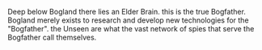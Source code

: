 Deep below Bogland there lies an Elder Brain. this is the true Bogfather. Bogland merely exists to research and develop new technologies for the "Bogfather". the Unseen are what the vast network of spies that serve the Bogfather call themselves. 